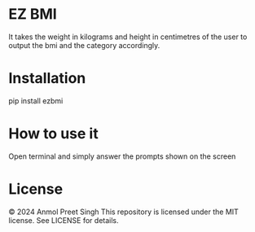 # EZ BMI
It takes the weight in kilograms and height in centimetres of the user to output the bmi and the category accordingly.

# Installation
pip install ezbmi

# How to use it
Open terminal and simply answer the prompts shown on the screen

# License
© 2024 Anmol Preet Singh
This repository is licensed under the MIT license. See LICENSE for details.